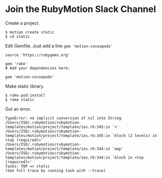 # Join the RubyMotion Slack Channel #

Create a project.

```
$ motion create static
$ cd static
```

Edit Gemfile.
Just add a line ```gem 'motion-cocoapods'```

```
source 'https://rubygems.org'

gem 'rake'
# Add your dependencies here:

gem 'motion-cocoapods'
```

Make static library.

```
$ rake pod:install
$ rake static
```

Got an error.

```
TypeError: no implicit conversion of nil into String
/Users/ISD/.rubymotion/rubymotion-templates/motion/project/template/ios.rb:345:in `+'
/Users/ISD/.rubymotion/rubymotion-templates/motion/project/template/ios.rb:345:in `block (2 levels) in <top (required)>'
/Users/ISD/.rubymotion/rubymotion-templates/motion/project/template/ios.rb:344:in `map'
/Users/ISD/.rubymotion/rubymotion-templates/motion/project/template/ios.rb:344:in `block in <top (required)>'
Tasks: TOP => static
(See full trace by running task with --trace)
```
